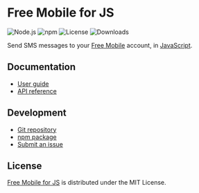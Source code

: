 # Free Mobile for JS
![Node.js](https://badgen.net/npm/node/@cedx/free-mobile) ![npm](https://badgen.net/npm/v/@cedx/free-mobile) ![License](https://badgen.net/npm/license/@cedx/free-mobile) ![Downloads](https://badgen.net/npm/dt/@cedx/free-mobile)

Send SMS messages to your [Free Mobile](https://mobile.free.fr) account,
in [JavaScript](https://developer.mozilla.org/docs/Web/JavaScript).

## Documentation
- [User guide](https://docs.belin.io/free-mobile.js)
- [API reference](https://docs.belin.io/free-mobile.js/api)

## Development
- [Git repository](https://github.com/cedx/free-mobile.js)
- [npm package](https://www.npmjs.com/package/@cedx/free-mobile)
- [Submit an issue](https://github.com/cedx/free-mobile.js/issues)

## License
[Free Mobile for JS](https://github.com/cedx/free-mobile.js) is distributed under the MIT License.
